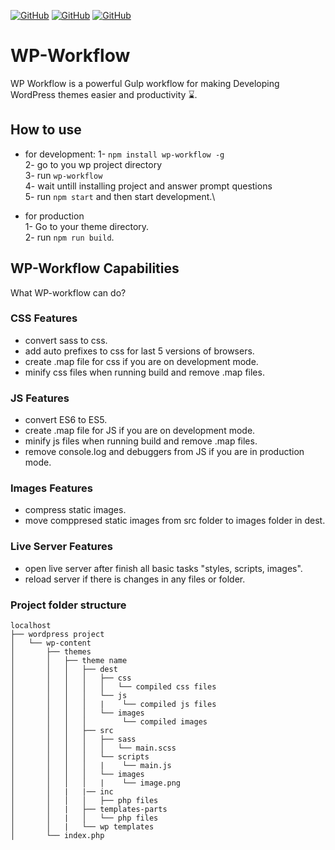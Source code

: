 [![GitHub](https://img.shields.io/github/issues/mohamednajiub/wp-workflow?style=flat-square)](https://github.com/mohamednajiub/wp-workflow/issues/) [![GitHub](https://img.shields.io/github/forks/mohamednajiub/wp-workflow?style=social)](https://github.com/mohamednajiub/wp-workflow/network/members) [![GitHub](https://img.shields.io/github/license/mohamednajiub/wp-workflow?style=flat-square)](https://github.com/mohamednajiub/wp-workflow/blob/master/LICENSE)

# WP-Workflow

WP Workflow is a powerful Gulp workflow for making Developing WordPress themes easier and productivity ⌛.

## How to use

- for development:
  1- `npm install wp-workflow -g`\
  2- go to you wp project directory\
  3- run `wp-workflow`\
  4- wait untill installing project and answer prompt questions\
  5- run `npm start` and then start development.\

- for production\
  1- Go to your theme directory.\
  2- run `npm run build`.

## WP-Workflow Capabilities

What WP-workflow can do?

### CSS Features

- convert sass to css.
- add auto prefixes to css for last 5 versions of browsers.
- create .map file for css if you are on development mode.
- minify css files when running build and remove .map files.

### JS Features

- convert ES6 to ES5.
- create .map file for JS if you are on development mode.
- minify js files when running build and remove .map files.
- remove console.log and debuggers from JS if you are in production mode.

### Images Features

- compress static images.
- move comppresed static images from src folder to images folder in dest.

### Live Server Features

- open live server after finish all basic tasks "styles, scripts, images".
- reload server if there is changes in any files or folder.

### Project folder structure

```
localhost
├── wordpress project
│   └── wp-content
│       ├── themes
│       │   ├── theme name
│       │   │   ├── dest
│       │   │   │   ├── css
│       │   │   │   │   └── compiled css files
│       │   │   │   └── js
│       │   │   │   |    └── compiled js files
│       │   │   │   └── images
│       │   │   │        └── compiled images
│       │   │   ├── src
│       │   │   │   ├── sass
│       │   │   │   │   └── main.scss
│       │   │   │   └── scripts
│       │   │   │   |    └── main.js
│       │   │   │   └── images
│       │   │   │   |    └── image.png
│       │   |   |── inc
│       │   │   │   ├── php files
│       │   |   ├── templates-parts
│       │   |   │   └── php files
│       │   |   └── wp templates
│       └── index.php
```
